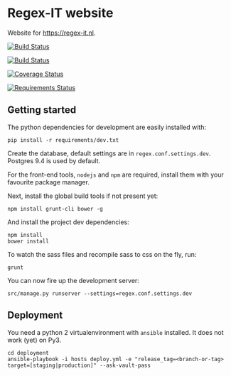 Regex-IT website
================

Website for https://regex-it.nl.

[![Build Status](https://travis-ci.org/sergei-maertens/regex-it.svg?branch=develop)](https://travis-ci.org/sergei-maertens/regex-it)

[![Build Status](https://travis-ci.org/sergei-maertens/regex-it.svg?branch=develop)](https://travis-ci.org/sergei-maertens/regex-it)

[![Coverage Status](https://coveralls.io/repos/sergei-maertens/regex-it/badge.svg?branch=develop&service=github)](https://coveralls.io/github/sergei-maertens/regex-it?branch=develop)

[![Requirements Status](https://requires.io/github/sergei-maertens/regex-it/requirements.svg?branch=develop)](https://requires.io/github/sergei-maertens/regex-it/requirements/?branch=develop)


Getting started
---------------

The python dependencies for development are easily installed with:

    pip install -r requirements/dev.txt

Create the database, default settings are in `regex.conf.settings.dev`.
Postgres 9.4 is used by default.

For the front-end tools, `nodejs` and `npm` are required, install them
with your favourite package manager.

Next, install the global build tools if not present yet:

    npm install grunt-cli bower -g

And install the project dev dependencies:

    npm install
    bower install

To watch the sass files and recompile sass to css on the fly, run:

    grunt


You can now fire up the development server:

    src/manage.py runserver --settings=regex.conf.settings.dev


Deployment
----------
You need a python 2 virtualenvironment with `ansible` installed. It does not work (yet) on Py3.

    cd deployment
    ansible-playbook -i hosts deploy.yml -e "release_tag=<branch-or-tag> target=[staging|production]" --ask-vault-pass

